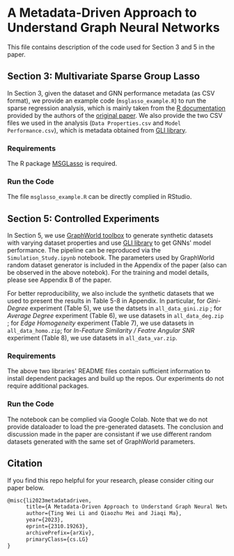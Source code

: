 # A Metadata-Driven Approach to Understand Graph Neural Networks

This file contains description of the code used for Section 3 and 5 in the paper. 

## Section 3: Multivariate Sparse Group Lasso

In Section 3, given the dataset and GNN performance metadata (as CSV format), we provide an example code (```msglasso_example.R```) to run the sparse regression analysis, which is mainly taken from the [R documentation](https://rdrr.io/cran/MSGLasso/man/MSGLasso.html) provided by the authors of the [original paper](https://deepblue.lib.umich.edu/bitstream/handle/2027.42/111927/biom12292.pdf?sequence=2). We also provide the two CSV files we used in the analysis (```Data Properties.csv``` and ```Model Performance.csv```), which is metadata obtained from [GLI library](https://github.com/Graph-Learning-Benchmarks/gli).

### Requirements
The R package [MSGLasso](https://github.com/cran/MSGLasso) is required.

### Run the Code

The file ```msglasso_example.R``` can be directly complied in RStudio.


## Section 5: Controlled Experiments

In Section 5, we use [GraphWorld toolbox](https://github.com/google-research/graphworld) to generate synthetic datasets with varying dataset properties and use [GLI library](https://github.com/Graph-Learning-Benchmarks/gli) to get GNNs' model performance. The pipeline can be reproduced via the ```Simulation_Study.ipynb``` notebook. The parameters used by GraphWorld random dataset generator is included in the Appendix of the paper (also can be observed in the above notebok). For the training and model details, please see Appendix B of the paper.

For better reproducibility, we also include the synthetic datasets that we used to present the results in Table 5-8 in Appendix. In particular, for *Gini-Degree* experiment (Table 5), we use the datsets in ```all_data_gini.zip``` ; for *Average Degree* experiment (Table 6), we use datasets in ```all_data_deg.zip``` ; for *Edge Homogeneity* experiment (Table 7), we use datasets in ```all_data_homo.zip```; for *In-Feature Similarity / Featre Angular SNR* experiment (Table 8), we use datasets in ```all_data_var.zip```.

### Requirements
The above two libraries' README files contain sufficient information to install dependent packages and build up the repos. Our experiments do not require additional packages.

### Run the Code

The notebook can be complied via Google Colab. Note that we do not provide dataloader to load the pre-generated datasets. The conclusion and discussion made in the paper are consistant if we use different random datasets generated with the same set of GraphWorld parameters.


## Citation

If you find this repo helpful for your research, please consider citing our paper below.

```latex
@misc{li2023metadatadriven,
      title={A Metadata-Driven Approach to Understand Graph Neural Networks}, 
      author={Ting Wei Li and Qiaozhu Mei and Jiaqi Ma},
      year={2023},
      eprint={2310.19263},
      archivePrefix={arXiv},
      primaryClass={cs.LG}
}
```
